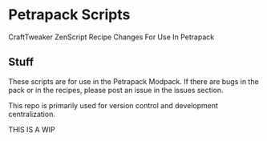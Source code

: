 # Petrapack Scripts
 CraftTweaker ZenScript Recipe Changes For Use In Petrapack

## Stuff
 These scripts are for use in the Petrapack Modpack. If there are bugs in the pack or in the recipes, please post an issue in the issues section.
 
 This repo is primarily used for version control and development centralization.
 
 THIS IS A WIP